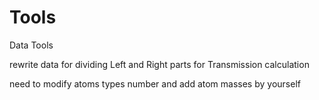 # Tools
Data Tools

rewrite data for dividing Left and Right parts for Transmission calculation

need to modify atoms types number and add atom masses by yourself
